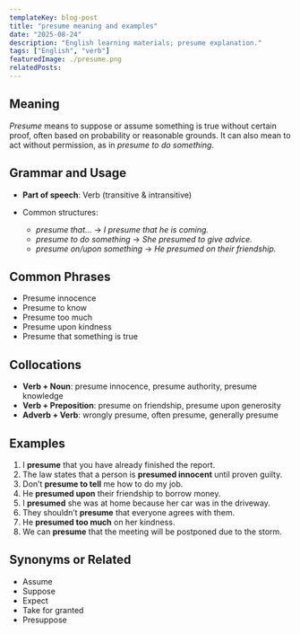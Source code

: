 ```yaml
---
templateKey: blog-post
title: "presume meaning and examples"
date: "2025-08-24"
description: "English learning materials; presume explanation."
tags: ["English", "verb"]
featuredImage: ./presume.png
relatedPosts:
---
```


## Meaning

_Presume_ means to suppose or assume something is true without certain proof, often based on probability or reasonable grounds.
It can also mean to act without permission, as in _presume to do something_.

## Grammar and Usage

- **Part of speech**: Verb (transitive & intransitive)
- Common structures:

  - _presume that…_ → _I presume that he is coming._
  - _presume to do something_ → _She presumed to give advice._
  - _presume on/upon something_ → _He presumed on their friendship._

## Common Phrases

- Presume innocence
- Presume to know
- Presume too much
- Presume upon kindness
- Presume that something is true

## Collocations

- **Verb + Noun**: presume innocence, presume authority, presume knowledge
- **Verb + Preposition**: presume on friendship, presume upon generosity
- **Adverb + Verb**: wrongly presume, often presume, generally presume

## Examples

1. I **presume** that you have already finished the report.
2. The law states that a person is **presumed innocent** until proven guilty.
3. Don’t **presume to tell** me how to do my job.
4. He **presumed upon** their friendship to borrow money.
5. I **presumed** she was at home because her car was in the driveway.
6. They shouldn’t **presume** that everyone agrees with them.
7. He **presumed too much** on her kindness.
8. We can **presume** that the meeting will be postponed due to the storm.

## Synonyms or Related

- Assume
- Suppose
- Expect
- Take for granted
- Presuppose
